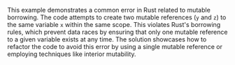 This example demonstrates a common error in Rust related to mutable borrowing.  The code attempts to create two mutable references (`y` and `z`) to the same variable `x` within the same scope. This violates Rust's borrowing rules, which prevent data races by ensuring that only one mutable reference to a given variable exists at any time.  The solution showcases how to refactor the code to avoid this error by using a single mutable reference or employing techniques like interior mutability.